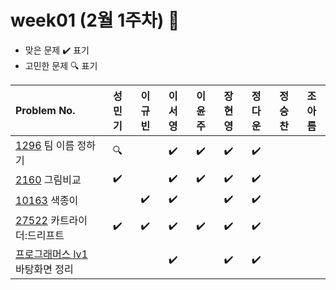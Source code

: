 
# week01 (2월 1주차) :pencil:

- 맞은 문제 :heavy_check_mark: 표기
- 고민한 문제 :mag: 표기


|Problem No.|성민기|이규빈|이서영|이윤주|장현영|정다운|정승찬|조아름|
|:-------------------------|:-----:|:-----:|:-----:|:-----:|:-----:|:-----:|:-----:|:-----:|
|[1296](https://www.acmicpc.net/problem/1296) 팀 이름 정하기|:mag:||:heavy_check_mark:|:heavy_check_mark:|:heavy_check_mark:|:heavy_check_mark:|||
|[2160](https://www.acmicpc.net/problem/2160) 그림비교|:heavy_check_mark:||:heavy_check_mark:|:heavy_check_mark:|:heavy_check_mark:|:heavy_check_mark:|||
|[10163](https://www.acmicpc.net/problem/10163) 색종이||:heavy_check_mark:|:heavy_check_mark:||:heavy_check_mark:|:heavy_check_mark:|||
|[27522](https://www.acmicpc.net/problem/27522) 카트라이더:드리프트|:heavy_check_mark:|:heavy_check_mark:|:heavy_check_mark:|:heavy_check_mark:|:heavy_check_mark:|:heavy_check_mark:|||
|[프로그래머스 lv1](https://school.programmers.co.kr/learn/courses/30/lessons/161990) 바탕화면 정리|||:heavy_check_mark:||:heavy_check_mark:|:heavy_check_mark:|||
